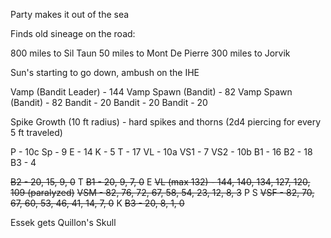 Party makes it out of the sea

Finds old sineage on the road:

800 miles to Sil Taun
50 miles to Mont De Pierre
300 miles to Jorvik

Sun's starting to go down, ambush on the IHE

Vamp (Bandit Leader) - 144
Vamp Spawn (Bandit) - 82
Vamp Spawn (Bandit) - 82
Bandit - 20
Bandit - 20
Bandit - 20

Spike Growth (10 ft radius) - hard spikes and thorns (2d4 piercing for every 5 ft traveled)

P - 10c
Sp - 9
E - 14
K - 5
T - 17
VL - 10a
VS1 - 7
VS2 - 10b
B1 - 16
B2 - 18
B3 - 4

~~B2 - 20, 15, 9, 0~~
T
~~B1 - 20, 9, 7, 0~~
E
~~VL (max 132) - 144, 140, 134, 127, 120, 109 (paralyzed)~~
~~VSM - 82, 76, 72, 67, 58, 54, 23, 12, 8, 3~~
P
S
~~VSF - 82, 70, 67, 60, 53, 46, 41, 14, 7, 0~~
K
~~B3 - 20, 8, 1, 0~~

Essek gets Quillon's Skull

